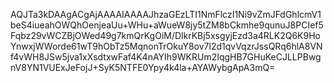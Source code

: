 AQJTa3kDAAgACgAjAAAAIAAAAJhzaGEzLTI1NmFlczI1Ni9vZmJFdGhlcmV1beS4iueahOWQhOenjeaUu+WHu+aWueW8jy5tZM8bCkmhe9qunuJ8PCIef5Fqbz29vWCZBjOWed49g7kmQrKgOiM/DlkrKBj5xsgyjEzd3a4RLK2Q6K9HoYnwxjWWorde61wT9hObTz5MqnonTrOkuY8ov7l2d1qvVqzrJssQRq6hlA8VNf4vWH8JSw5jva1xXsdtxwFaf4K4nAYIh9WKRUm2IqgHB7GHuKeCJLLPBwgnV8YN1VUExJeFojJ+SyK5NTFE0Ypy4k4la+AYAWybgApA3mQ=